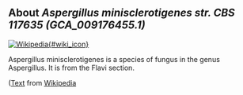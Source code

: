 
About *Aspergillus minisclerotigenes str. CBS 117635 (GCA\_009176455.1)* 
--------------------------------------------------------------

[![Wikipedia](/img/wikipedia_logo_v2_en.png){#wiki_icon}](http://en.wikipedia.org/wiki/Aspergillus_minisclerotigenes)

Aspergillus minisclerotigenes is a species of fungus in the genus Aspergillus.
It is from the Flavi section.

([Text](http://en.wikipedia.org/wiki/Aspergillus_minisclerotigenes) from [Wikipedia](http://en.wikipedia.org/) 

